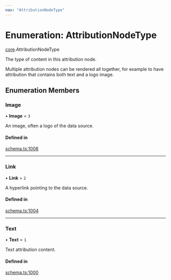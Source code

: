 ```yaml
---
nav: "AttributionNodeType"
---
```

# Enumeration: AttributionNodeType

[core](../modules/core.md).AttributionNodeType

The type of content in this attribution node.

Multiple attribution nodes can be rendered all together, for example to have
attribution that contains both text and a logo image.

## Enumeration Members

### Image

• **Image** = ``3``

An image, often a logo of the data source.

#### Defined in

[schema.ts:1008](https://github.com/coda/packs-sdk/blob/main/schema.ts#L1008)

___

### Link

• **Link** = ``2``

A hyperlink pointing to the data source.

#### Defined in

[schema.ts:1004](https://github.com/coda/packs-sdk/blob/main/schema.ts#L1004)

___

### Text

• **Text** = ``1``

Text attribution content.

#### Defined in

[schema.ts:1000](https://github.com/coda/packs-sdk/blob/main/schema.ts#L1000)
